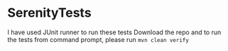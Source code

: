 # SerenityTests

I have used JUnit runner to run these tests
Download the repo and to run the tests from command prompt, please run
`mvn clean verify`
